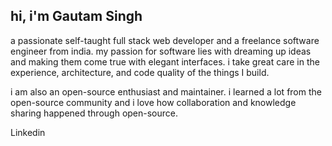 <h2>hi, i'm Gautam Singh</h2>
<p> a passionate self-taught full stack web developer and a freelance software engineer from india. my passion for software lies with dreaming up ideas and making them come true with elegant interfaces. i take great care in the experience, architecture, and code quality of the things I build.

i am also an open-source enthusiast and maintainer. i learned a lot from the open-source community and i love how collaboration and knowledge sharing happened through open-source.</p>
<a src="https://www.linkedin.com/in/gautam-singh-632512164/">Linkedin </a> 





